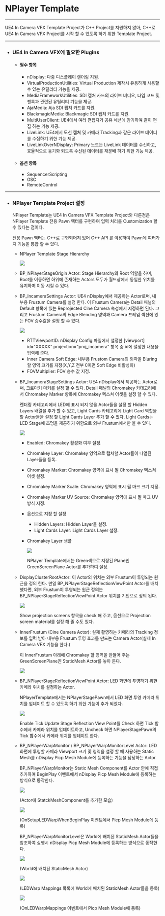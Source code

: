 # NPlayer Template

--------------------------------------------------------------------------------------------------------------------------------------------------------------

UE4 In Camera VFX Template Project가 C++ Project를 지원하지 않아, C++로 UE4 In Camera VFX Project를 시작 할 수 있도록 하기 위한 Template Project.

---------------------------------------------------------------------------------------------------------------------------------------------------------------

* ### UE4 In Camera VFX에 필요한 Plugins

  * #### 필수 항목

    * nDisplay: 다중 디스플레이 렌더링 지원.
    * VirtualProductionUtilities: Virtual Production 제작시 유용하게 사용할 수 있는 유틸리티 기능을 제공.
    * MediaFrameworkUtilities: SDI 캡처 카드의 라이브 비디오, 타임 코드 및 젠록과 관련된 유틸리티 기능을 제공.
    * AjaMedia: Aja SDI 캡처 카드를 지원.
    * BlackmagicMedia: Blackmagic SDI 캡처 카드를 지원.
    * MultiUserClient: UE4에서 여러 편집자가 공유 세션에 참가하여 같이 편집 하는 기능 제공.
    * LiveLink: UE4에서 모션 캡처 및 카메라 Tracking과 같은 라이브 데이터를 수집하기 위한 기능 제공.
    * LiveLinkOverNDisplay: Primary 노드는 LiveLink 데이터를 수신하고, 효율적으로 동기화 되도록 수신된 데이터를 재분배 하기 위한 기능 제공.

  * #### 옵션 항목

    * SequencerScripting
    * OSC
    * RemoteControl

----------------------------------------------------------------------------------------------------------------------------------------------------------------

* ### NPlayer Template Project 설정

  NPlayer Template는 UE4 In Camera VFX Template Project와 다른점은 NPlayer Template 전용 Pawn 엑터를 구현하여 입력 처리를 Customization 할 수 있다는 점이다.

  전용 Pawn 엑터는 C++로 구현되어져 있어 C++ API 를 이용하여 Pawn에 여러가지 기능을 통합 할 수 있다.

  * NPlayer Template Stage Hierarchy

    ![](https://github.com/Devcoder-IndieWorks/NPlayerTemplate/blob/master/ScreenShots/NPlayerTemplateStageHierarchy.png)

  * BP_NPlayerStageOrigin Actor: Stage Hierarchy의 Root 역할을 하며, Root를 이동하면 하위에 존재하는 Actors 모두가 월드상에서 동일한 위치를 유지하며 이동 시킬 수 있다.

  * BP_IncameraSettings Actor: UE4 nDisplay에서 제공하는 Actor로써, 내부용 Frustum Camera를 설정 한다. 이 Frustum Camera는 Detail 패널의 Default 항목에 있는 Reprojected Cine Camera 속성에서 지정하면 된다. 그리고 Frustum Camera의 Edge Blending 영역과 Camera 프레임 섹션에 있는 FOV 승수값을 설정 할 수 있다.

    ![](https://github.com/Devcoder-Indieworks/NPlayerTemplate/blob/master/ScreenShots/BP_IncameraSettings_Detail.png)

    * RTTViewportID: nDisplay Config 파일에서 설정한 [viewport] id="XXXXX" projection="proj_incamera" 항목 중 id에 설정한 내용을 입력해 준다.
    * Inner Camera Soft Edge: 내부용 Frustom Camera의 외곽을 Bluring 할 영역 크기를 지정(X,Y,Z 전부 0이면 Soft Edge 비활성화)
    * FOVMultiplier: FOV 승수 값 지정.

  * BP_IncameraStageSettings Actor: UE4 nDisplay에서 제공하는 Actor로써, 크로마키 마커를 설정 할 수 있다. Detail 패널의 Chromakey 카테고리에서 Chromakey Marker 항목에 Chromakey 텍스쳐 어셋을 설정 할 수 있다.

    렌더링 카테고리에서 LED에 표시 되지 않을 Actor들을 설정 할 Hidden Layers 배열을 추가 할 수 있고, Light Cards 카테고리에 Light Card 역할을 할 Actor들을 설정 할 Light Cards Layer 추가 할 수 있다. Light Cards는 LED Stage에 조명을 제공하기 위함으로 외부 Frustum에서만 볼 수 있다.

    ![](https://github.com/Devcoder-Indieworks/NPlayerTemplate/blob/master/ScreenShots/BP_IncameraStageSettings_Detail.png)

    * Enabled: Chromakey 활성화 여부 설정.
    * Chromakey Layer: Chromakey 영역으로 캡처할 Actor들이 나열된 Layer들을 등록.
    * Chromakey Marker: Chromakey 영역에 표시 될 Chromakey 텍스쳐 어셋 설정.
    * Chromakey Marker Scale: Chromakey 영역에 표시 될 마크 크기 지정.
    * Chromakey Marker UV Source: Chromakey 영역에 표시 될 마크 UV 방식 지정.
    * 옵션으로 지정 할 설정
      * Hidden Layers: Hidden Layer들 설정.
      * Light Cards Layer: Light Cards Layer 설정.

    * Chromakey Layer 샘플

      ![](https://github.com/Devcoder-Indieworks/NPlayerTemplate/blob/master/ScreenShots/ChromakeyLayer_Sample.png)

      NPlayer Template에서는 Green색으로 지정된 Plane인 GreenScreenPlane Actor를 추가하여  설정.

  * DisplayClusterRootActor: 이 Actor의 위치는 외부 Frustum이 투영되는 원근을 정의 한다. 만일 BP_NPlayerStageReflectionViewPoint Actor를 배치 했다면, 외부 Frustum이 투영되는 원근 정의는 BP_NPlayerStageReflectionViewPoint Actor 위치를 기반으로 정의 된다.

    ![](https://github.com/Devcoder-Indieworks/NPlayerTemplate/blob/master/ScreenShots/DisplayClusterRootActor_Detail.png)

    Show projection screens 항목을 check 해 주고, 옵션으로 Projection screen material를 설정 해 줄 수도 있다.

  * InnerFrustum (Cine Camera Actor): 실제 촬영하는 카메라의 Tracking 정보를 입력 받아 내부용 Frustum 투영 효과를 만드는 Camera Actor(실제 In Camera VFX 기능을 한다.)

    이 InnerFrustum 아래에 Chromakey 할 영역을 만들어 주는 GreenScreenPlane인 StaticMesh Actor를 놓아 둔다.

    ![](https://github.com/Devcoder-Indieworks/NPlayerTemplate/blob/master/ScreenShots/InnerFrustum_Hierarchy.png)

  * BP_NPlayerStageReflectionViewPoint Actor: LED 화면에 투영하기 위한 카메라 위치를 설정하는 Actor.
  
    NPlayerTemplate에서는 NPlayerStagePawn에서 LED 화면 투영 카메라 위치를 업데이트 할 수 있도록 하기 위한 기능이 추가 되었다.
  
    ![](https://github.com/Devcoder-Indieworks/NPlayerTemplate/blob/master/ScreenShots/BP_NPlayerStageReflectionViewPoint_Detail.png)
  
    Enable Tick Update Stage Reflection View Point를 Check 하면 Tick 함수에서 카메라 위치를 업데이트하고, Uncheck 하면 NPlayerStagePawn의 Tick 함수에서 카메라 위치를 업데이트 한다.
  
  * BP_NPlayerWarpMonitor / BP_NPlayerWarpMonitorLevel Actor: LED 화면에 투영할 카메라 Viewport 크기 및 영역을 설정 할 때 사용하는 Static Mesh를 nDisplay Picp Mesh Module에 등록하는 기능을 담당하는 Actor.
  
    BP_NPlayerWarpMonitor는 Static Mesh Component를 Actor 안에 직접 추가하여 BeginPlay 이벤트에서 nDisplay Picp Mesh Module에 등록하는 방식으로 동작한다.
  
    ![](https://github.com/Devcoder-Indieworks/NPlayerTemplate/blob/master/ScreenShots/BP_NPlayerWarpMonitor.png)
  
    (Actor에 StatckMeshComponent를 추가한 모습)
  
    ![](https://github.com/Devcoder-Indieworks/NPlayerTemplate/blob/master/ScreenShots/BP_NPlayerWarpMonitor_BeginPlayEvent.png)
  
    (OnSetupLEDWarpWhenBeginPlay 이벤트에서 Picp Mesh Module에 등록)
  
    BP_NPlayerWarpMonitorLevel은 World에 배치된 StaticMesh Actor들을 참조하여 실행시 nDisplay Picp Mesh Module에 등록하는 방식으로 동작한다.
  
    ![](https://github.com/Devcoder-Indieworks/NPlayerTemplate/blob/master/ScreenShots/BP_NPlayerWarpMonitorLevel.png)
  
    (World에 배치된 StaticMesh Actor)
  
    ![](https://github.com/Devcoder-Indieworks/NPlayerTemplate/blob/master/ScreenShots/BP_NPlayerWarpMonitorLevel_Detail.png)
  
    (LEDWarp Mappings 목록에 World에 배치된 StaticMesh Actor들을 등록)
  
    ![](https://github.com/Devcoder-Indieworks/NPlayerTemplate/blob/master/ScreenShots/BP_NPlayerWarpMonitorLevel_BPEvent.png)
  
    (OnLEDWarpMappings 이벤트에서 Picp Mesh Module에 등록)

